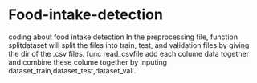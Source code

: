 # Food-intake-detection
coding about food intake detection 
In the preprocessing file, function splitdataset will split the files into train, test, and validation files by giving the dir of the .csv files.
func read_csvfile add each colume data together and combine these colume together by inputing dataset_train,dataset_test,dataset_vali. 
